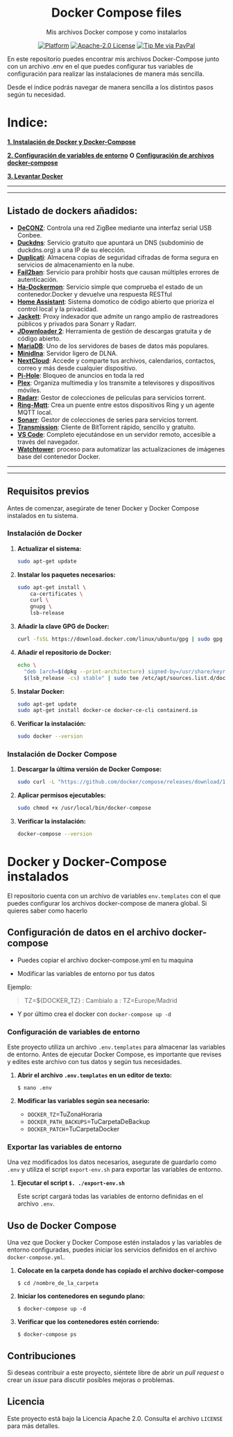 
<div align="center">
  
  # Docker Compose files
  
  Mis archivos Docker compose y como instalarlos
  
  [![Platform](https://img.shields.io/badge/platform-Docker-blue)](https://www.docker.com/)
  [![Apache-2.0 License](https://img.shields.io/github/license/containrrr/watchtower.svg)](https://www.apache.org/licenses/LICENSE-2.0)
  [![Tip Me via PayPal](https://img.shields.io/badge/PayPal-tip%20me-blue.svg?logo=paypal&style=flat)](https://www.paypal.me/EleazarDevTech)

</div>


En este repositorio puedes encontrar mis archivos Docker-Compose junto con un archivo .env en el que puedes configurar tus variables de configuración para realizar las instalaciones de manera más sencilla.

Desde el índice podrás navegar de manera sencilla a los distintos pasos según tu necesidad.

# Indice: 

[**1. Instalación de Docker y Docker-Compose**](/README.md###Instalación-de-Docker)

[**2. Configuración de variables de entorno**](/README.md###Configuración-de-variables-de-entorno)
**O** 
[**Configuración de archivos docker-compose**](/README.md##Configuración-de-datos-en-el-archivo-docker-compose)

[**3. Levantar Docker**](/README.md##Uso-de-Docker-Compose)

---
---
## Listado de dockers añadidos:
- [**DeCONZ**](https://github.com/deconz-community/deconz-docker): Controla una red ZigBee mediante una interfaz serial USB Conbee.
- [**Duckdns**](https://github.com/linuxserver/docker-duckdns): Servicio gratuito que apuntará un DNS (subdominio de duckdns.org) a una IP de su elección.
- [**Duplicati**](https://github.com/duplicati/duplicati): Almacena copias de seguridad cifradas de forma segura en servicios de almacenamiento en la nube.
- [**Fail2ban**](https://docs.linuxserver.io/images/docker-fail2ban/): Servicio para prohibir hosts que causan múltiples errores de autenticación.
- [**Ha-Dockermon**](https://github.com/philhawthorne/ha-dockermon): Servicio simple que comprueba el estado de un contenedor.Docker y devuelve una respuesta RESTful
- [**Home Assistant**](https://github.com/home-assistant/core): Sistema domotico de código abierto que prioriza el control local y la privacidad.
- [**Jackett**](https://hub.docker.com/r/linuxserver/jackett): Proxy indexador que admite un rango amplio de rastreadores públicos y privados para Sonarr y Radarr.
- [**JDownloader 2**](https://github.com/jlesage/docker-jdownloader-2): Herramienta de gestión de descargas gratuita y de código abierto.
- [**MariaDB**](https://hub.docker.com/r/linuxserver/mariadb): Uno de los servidores de bases de datos más populares.
- [**Minidlna**](https://github.com/crocandr/docker-minidlna): Servidor ligero de DLNA.
- [**NextCloud**](https://github.com/nextcloud/docker): Accede y comparte tus archivos, calendarios, contactos, correo y más desde cualquier dispositivo.
- [**Pi-Hole**](https://github.com/pi-hole/docker-pi-hole): Bloqueo de anuncios en toda la red
- [**Plex**](https://docs.linuxserver.io/images/docker-plex/): Organiza multimedia y los transmite a televisores y dispositivos móviles.
- [**Radarr**](https://docs.linuxserver.io/images/docker-radarr): Gestor de colecciones de películas para servicios torrent.
- [**Ring-Mqtt**](https://github.com/tsightler/ring-mqtt): Crea un puente entre estos dispositivos Ring y un agente MQTT local.
- [**Sonarr**](https://github.com/hotio/sonarr): Gestor de colecciones de series para servicios torrent.
- [**Transmission**](https://hub.docker.com/r/linuxserver/transmission): Cliente de BitTorrent rápido, sencillo y gratuito.
- [**VS Code**](https://docs.linuxserver.io/images/docker-code-server/): Completo ejecutándose en un servidor remoto, accesible a través del navegador.
- [**Watchtower**](https://github.com/containrrr/watchtower): proceso para automatizar las actualizaciones de imágenes base del contenedor Docker.


---
---
## Requisitos previos

Antes de comenzar, asegúrate de tener Docker y Docker Compose instalados en tu sistema.

### Instalación de Docker

1. **Actualizar el sistema:**

   ```bash
   sudo apt-get update
   ```

2. **Instalar los paquetes necesarios:**

   ```bash
   sudo apt-get install \
       ca-certificates \
       curl \
       gnupg \
       lsb-release
   ```

3. **Añadir la clave GPG de Docker:**

   ```bash
   curl -fsSL https://download.docker.com/linux/ubuntu/gpg | sudo gpg --dearmor -o /usr/share/keyrings/docker-archive-keyring.gpg
   ```

4. **Añadir el repositorio de Docker:**

   ```bash
   echo \
     "deb [arch=$(dpkg --print-architecture) signed-by=/usr/share/keyrings/docker-archive-keyring.gpg] https://download.docker.com/linux/ubuntu \
     $(lsb_release -cs) stable" | sudo tee /etc/apt/sources.list.d/docker.list > /dev/null
   ```

5. **Instalar Docker:**

   ```bash
   sudo apt-get update
   sudo apt-get install docker-ce docker-ce-cli containerd.io
   ```

6. **Verificar la instalación:**

   ```bash
   sudo docker --version
   ```

### Instalación de Docker Compose

1. **Descargar la última versión de Docker Compose:**

   ```bash
   sudo curl -L "https://github.com/docker/compose/releases/download/1.29.2/docker-compose-$(uname -s)-$(uname -m)" -o /usr/local/bin/docker-compose
   ```

2. **Aplicar permisos ejecutables:**

   ```bash
   sudo chmod +x /usr/local/bin/docker-compose
   ```

3. **Verificar la instalación:**

   ```bash
   docker-compose --version
   ```

# Docker y Docker-Compose instalados

El repositorio cuenta con un archivo de variables `env.templates` con el que puedes configurar los archivos docker-compose de manera global. Si quieres saber como hacerlo

## Configuración de datos en el archivo docker-compose

* Puedes copiar el archivo docker-compose.yml en tu maquina

* Modificar las variables de entorno por tus datos

 Ejemplo:
>  TZ=${DOCKER_TZ}
: Cambialo a :
> TZ=Europe/Madrid

* Y por último crea el docker con ```docker-compose up -d```

###  Configuración de variables de entorno

Este proyecto utiliza un archivo `.env.templates` para almacenar las variables de entorno. Antes de ejecutar Docker Compose, es importante que revises y edites este archivo con tus datos y según tus necesidades.

1. **Abrir el archivo `.env.templates` en un editor de texto:**

   `$ nano .env`

2. **Modificar las variables según sea necesario:**

   - `DOCKER_TZ`=TuZonaHoraria
   - `DOCKER_PATH_BACKUPS`=TuCarpetaDeBackup
   - `DOCKER_PATCH`=TuCarpetaDocker

   

### Exportar las variables de entorno

Una vez modificados los datos necesarios, asegurate de guardarlo como `.env` y utiliza el script `export-env.sh` para exportar las variables de entorno.

1. **Ejecutar el script `$. ./export-env.sh`**

   Este script cargará todas las variables de entorno definidas en el archivo `.env`.

## Uso de Docker Compose

Una vez que Docker y Docker Compose estén instalados y las variables de entorno configuradas, puedes iniciar los servicios definidos en el archivo `docker-compose.yml`.

1. **Colocate en la carpeta donde has copiado el archivo docker-compose**
    ```
    $ cd /nombre_de_la_carpeta
    ```
2. **Iniciar los contenedores en segundo plano:**

   ```
   $ docker-compose up -d
   ```

3. **Verificar que los contenedores estén corriendo:**

   ```
   $ docker-compose ps
   ```

## Contribuciones

Si deseas contribuir a este proyecto, siéntete libre de abrir un *pull request* o crear un *issue* para discutir posibles mejoras o problemas.

## Licencia

Este proyecto está bajo la Licencia Apache 2.0. Consulta el archivo `LICENSE` para más detalles.